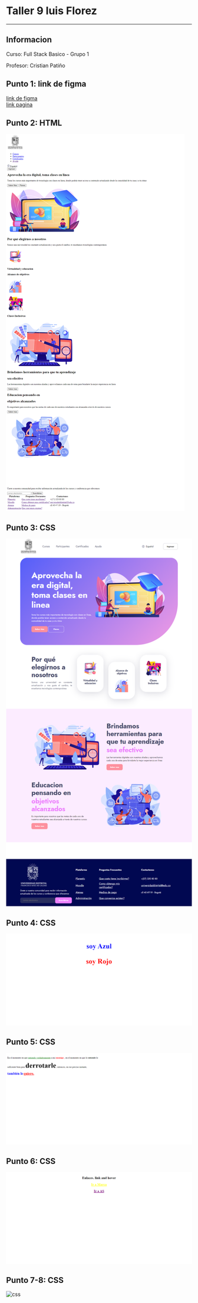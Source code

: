 <h1>Taller 9 luis Florez</h1>
<hr>

<h2>Informacion</h2>
<p>Curso: Full Stack Basico - Grupo 1<p>
<p>Profesor: Cristian Patiño</p>

<h2>Punto 1: link de figma</h2>
<a href="https://www.figma.com/file/L2NbCLR6H6v6sDjowYNtrS/Mockup-atenea-luis-florez?type=design&node-id=0%3A1&t=JxuLtdT4IbYMdz6d-1" target="_blank">link de figma</a>

<br>
<a href="https://slobenzo.github.io/taller-9-full-stack/">link pagina</a>

<h2>Punto 2: HTML</h2>
<img src="./public/images/html.png" alt="html">

<h2>Punto 3: CSS</h2>
<img src="./public/images/css.png" alt="css">

<h2>Punto 4: CSS</h2>
<img src="./public/images/css4.png" alt="css">

<h2>Punto 5: CSS</h2>
<img src="./public/images/css5.png" alt="css">

<h2>Punto 6: CSS</h2>
<img src="./public/images/css6.png" alt="css">

<h2>Punto 7-8: CSS</h2>
<img src="./public/images/css7-8.png" alt="css">
